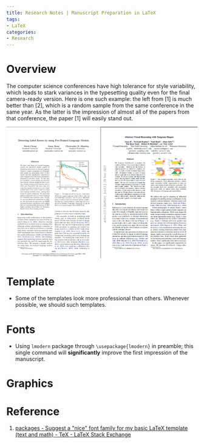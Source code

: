 ```yaml
---
title: Research Notes | Manuscript Preparation in LaTeX
tags: 
- LaTeX
categories:
- Research
---
```


# Overview

The computer science conferences have high tolerance for style variability, which leads to stark variances in the typesetting quality even for the final camera-ready version. Here is one such example: the left from [1] is much better than [2], which is a random sample from the same conference in the same year. As the latter is the impression of almost all of the papers from that conference, the paper [1] will easily stand out.

![](https://raw.githubusercontent.com/guanqun-yang/remote-images/master/2023/09/upgit_20230915_1694793303.png)

# Template

- Some of the templates look more professional than others. Whenever possible, we should such templates.

# Fonts

- Using `lmodern` package through `\usepackage{lmodern}` in preamble; this single command will **significantly** improve the first impression of the manuscript.

# Graphics

# Reference

1. [packages - Suggest a "nice" font family for my basic LaTeX template (text and math) - TeX - LaTeX Stack Exchange](https://tex.stackexchange.com/questions/59702/suggest-a-nice-font-family-for-my-basic-latex-template-text-and-math)